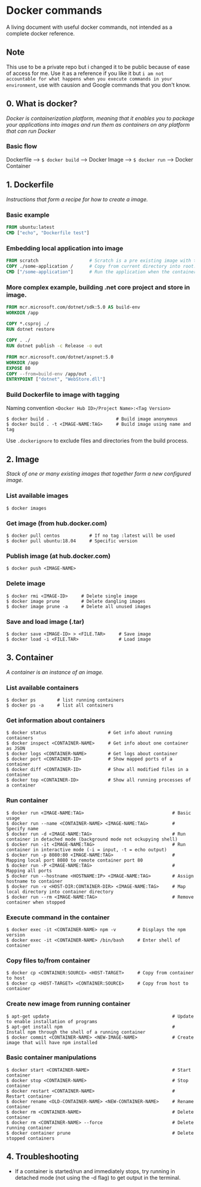 # Docker commands
A living document with useful docker commands, not intended as a complete docker reference. 

## Note
This use to be a private repo but i changed it to be public because of ease of access for me. Use it as a reference if you like it but `i am not accountable for what happens when you execute commands in your environment`, use with causion and Google commands that you don't know.

## 0. What is docker?
*Docker is containerization platform, meaning that it enables you to package your applications into images and run them as containers on any platform that can run Docker*

### Basic flow
Dockerfile --> `$ docker build` --> Docker Image --> `$ docker run` --> Docker Container

## 1. Dockerfile
*Instructions that form a recipe for how to create a image.*

### Basic example
```dockerfile
FROM ubuntu:latest
CMD ["echo", "Dockerfile test"]
```

### Embedding local application into image
```dockerfile
FROM scratch                   # Scratch is a pre existing image with the bare minimum to create from.
COPY ./some-application /      # Copy from current directory into root.
CMD ["/some-application"]      # Run the application when the container is run
```

### More complex example, building .net core project and store in image.
```dockerfile
FROM mcr.microsoft.com/dotnet/sdk:5.0 AS build-env
WORKDIR /app

COPY *.csproj ./
RUN dotnet restore
 
COPY . ./
RUN dotnet publish -c Release -o out
 
FROM mcr.microsoft.com/dotnet/aspnet:5.0
WORKDIR /app
EXPOSE 80
COPY --from=build-env /app/out .
ENTRYPOINT ["dotnet", "WebStore.dll"]
```

### Build Dockerfile to image with tagging
Naming convention `<Docker Hub ID>/Project Name>:<Tag Version>`
```
$ docker build .                         # Build image anonymous
$ docker build . -t <IMAGE-NAME:TAG>     # Build image using name and tag
```

Use `.dockerignore` to exclude files and directories from the build process. 

## 2. Image
*Stack of one or many existing images that together form a new configured image.*

### List available images
```
$ docker images
```

### Get image (from hub.docker.com)
```
$ docker pull centos           # If no tag :latest will be used
$ docker pull ubuntu:18.04     # Specific version
```

### Publish image (at hub.docker.com)
 ```
$ docker push <IMAGE-NAME>
```

### Delete image
```
$ docker rmi <IMAGE-ID>     # Delete single image
$ docker image prune        # Delete dangling images
$ docker image prune -a     # Delete all unused images
```

### Save and load image (.tar)
```
$ docker save <IMAGE-ID> > <FILE.TAR>     # Save image 
$ docker load -i <FILE.TAR>               # Load image
```

## 3. Container
*A container is an instance of an image.*

### List available containers
```
$ docker ps        # list running containers
$ docker ps -a     # list all containers
```

### Get information about containers
```
$ docker status                       # Get info about running containers
$ docker inspect <CONTAINER-NAME>     # Get info about one container as JSON
$ docker logs <CONTAINER-NAME>        # Get logs about container
$ docker port <CONTAINER-ID>          # Show mapped ports of a container
$ docker diff <CONTAINER-ID>          # Show all modified files in a container
$ docker top <CONTAINER-ID>           # Show all running processes of a container
```

### Run container
```
$ docker run <IMAGE-NAME:TAG>                                 # Basic usage
$ docker run --name <CONTAINER-NAME> <IMAGE-NAME:TAG>         # Specify name
$ docker run -d <IMAGE-NAME:TAG>                              # Run container in detached mode (background mode not ockupying shell)
$ docker run -it <IMAGE-NAME:TAG>                             # Run container in interactive mode (-i = input, -t = echo output)
$ docker run -p 8080:80 <IMAGE-NAME:TAG>                      # Mapping local port 8080 to remote container port 80
$ docker run -P <IMAGE-NAME:TAG>                              # Mapping all ports
$ docker run --hostname <HOSTNAME:IP> <IMAGE-NAME:TAG>        # Assign hostname to container
$ docker run -v <HOST-DIR:CONTAINER-DIR> <IMAGE-NAME:TAG>     # Map local directory into container directory
$ docker run --rm <IMAGE-NAME:TAG>                            # Remove container when stopped
```

### Execute command in the container
```
$ docker exec -it <CONTAINER-NAME> npm -v        # Displays the npm version
$ docker exec -it <CONTAINER-NAME> /bin/bash     # Enter shell of container
```

### Copy files to/from container
```
$ docker cp <CONTAINER:SOURCE> <HOST-TARGET>     # Copy from container to host
$ docker cp <HOST-TARGET> <CONTAINER:SOURCE>     # Copy from host to container
```

### Create new image from running container
```
$ apt-get update                                              # Update to enable installation of programs
$ apt-get install npm                                         # Install npm through the shell of a running container
$ docker commit <CONTAINER-NAME> <NEW-IMAGE-NAME>             # Create image that will have npm installed
```

### Basic container manipulations
```
$ docker start <CONTAINER-NAME>                               # Start container
$ docker stop <CONTAINER-NAME>                                # Stop container
$ docker restart <CONTAINER-NAME>                             # Restart container
$ docker rename <OLD-CONTAINER-NAME> <NEW-CONTAINER-NAME>     # Rename container
$ docker rm <CONTAINER-NAME>                                  # Delete container
$ docker rm <CONTAINER-NAME> --force                          # Delete running container
$ docker container prune                                      # Delete stopped containers
```

## 4. Troubleshooting
- If a container is started/run and immediately stops, try running in detached mode (not using the -d flag) to get output in the terminal.
